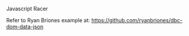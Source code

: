 Javascript Racer

Refer to Ryan Briones example at: https://github.com/ryanbriones/dbc-dom-data-json
